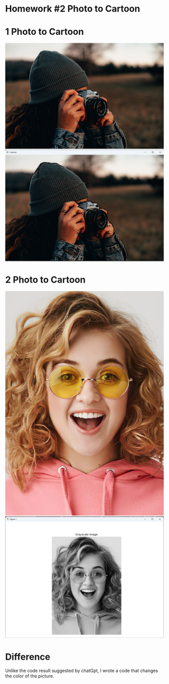 # Homework #2 Photo to Cartoon

# 1 Photo to Cartoon
![Reference Image](/images/Original.png)
![Reference Image](/images/CartonHomeWork.png)


# 2 Photo to Cartoon

![Reference Image](/images/Original2.png)
![Reference Image](/images/CartoonHomeWork2.png)

# Difference 

Unlike the code result suggested by chatGpt, I wrote a code that changes the color of the picture.